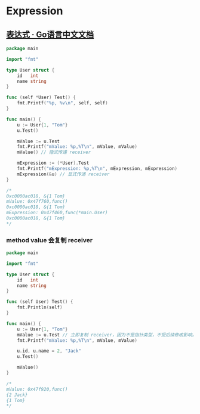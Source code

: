 # Expression

## [表达式 · Go语言中文文档](https://www.topgoer.com/%E6%96%B9%E6%B3%95/%E8%A1%A8%E8%BE%BE%E5%BC%8F.html)



```go
package main

import "fmt"

type User struct {
	id   int
	name string
}

func (self *User) Test() {
	fmt.Printf("%p, %v\n", self, self)
}

func main() {
	u := User{1, "Tom"}
	u.Test()

	mValue := u.Test
	fmt.Printf("mValue: %p,%T\n", mValue, mValue)
	mValue() // 隐式传递 receiver

	mExpression := (*User).Test
	fmt.Printf("mExpression: %p,%T\n", mExpression, mExpression)
	mExpression(&u) // 显式传递 receiver
}

/*
0xc0000ac018, &{1 Tom}
mValue: 0x47f760,func()
0xc0000ac018, &{1 Tom}
mExpression: 0x47f460,func(*main.User)
0xc0000ac018, &{1 Tom}
*/


```



### method value 会复制 receiver

```go
package main

import "fmt"

type User struct {
	id   int
	name string
}

func (self User) Test() {
	fmt.Println(self)
}

func main() {
	u := User{1, "Tom"}
	mValue := u.Test // 立即复制 receiver，因为不是指针类型，不受后续修改影响。
	fmt.Printf("mValue: %p,%T\n", mValue, mValue)

	u.id, u.name = 2, "Jack"
	u.Test()

	mValue()
}

/*
mValue: 0x47f920,func()
{2 Jack}
{1 Tom}
*/


```

